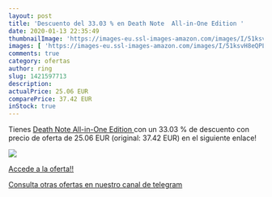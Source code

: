 ```yaml
---
layout: post
title: 'Descuento del 33.03 % en Death Note  All-in-One Edition '
date: 2020-01-13 22:35:49
thumbnailImage: 'https://images-eu.ssl-images-amazon.com/images/I/51ksvH8eQPL._SL200_.jpg'
images: [ 'https://images-eu.ssl-images-amazon.com/images/I/51ksvH8eQPL._SL200_.jpg' ]
comments: true
category: ofertas
author: ring
slug: 1421597713
description:
actualPrice: 25.06 EUR
comparePrice: 37.42 EUR
inStock: true
---
```


Tienes [Death Note  All-in-One Edition ](https://www.amazon.com/dp/1421597713/?tag=redken08-20) con un 33.03 % de descuento con precio de oferta de 25.06 EUR (original: 37.42 EUR) en el siguiente enlace!

[![](https://images-eu.ssl-images-amazon.com/images/I/51ksvH8eQPL._SL200_.jpg)](https://www.amazon.com/dp/1421597713/?tag=redken08-20)

[Accede a la oferta!!](https://www.amazon.com/dp/1421597713/?tag=redken08-20)

[Consulta otras ofertas en nuestro canal de telegram](https://t.me/s/ofertas25)
